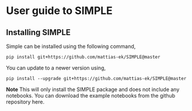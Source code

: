 # User guide to SIMPLE

## Installing SIMPLE

Simple can be installed using the following command,  

```
pip install git+https://github.com/mattias-ek/SIMPLE@master
```

You can update to a newer version using,

```
pip install --upgrade git+https://github.com/mattias-ek/SIMPLE@master
```

**Note** This will only install the SIMPLE package and does not include any notebooks. 
You can download the example notebooks from the github repository here.
